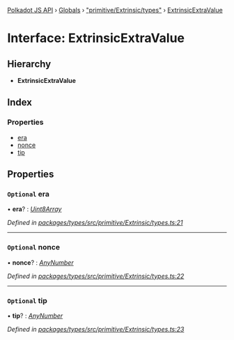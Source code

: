 [Polkadot JS API](../README.md) › [Globals](../globals.md) › ["primitive/Extrinsic/types"](../modules/_primitive_extrinsic_types_.md) › [ExtrinsicExtraValue](_primitive_extrinsic_types_.extrinsicextravalue.md)

# Interface: ExtrinsicExtraValue

## Hierarchy

* **ExtrinsicExtraValue**

## Index

### Properties

* [era](_primitive_extrinsic_types_.extrinsicextravalue.md#optional-era)
* [nonce](_primitive_extrinsic_types_.extrinsicextravalue.md#optional-nonce)
* [tip](_primitive_extrinsic_types_.extrinsicextravalue.md#optional-tip)

## Properties

### `Optional` era

• **era**? : *[Uint8Array](../classes/_codec_raw_.raw.md#static-uint8array)*

*Defined in [packages/types/src/primitive/Extrinsic/types.ts:21](https://github.com/polkadot-js/api/blob/1ff029dc11/packages/types/src/primitive/Extrinsic/types.ts#L21)*

___

### `Optional` nonce

• **nonce**? : *[AnyNumber](../modules/_types_.md#anynumber)*

*Defined in [packages/types/src/primitive/Extrinsic/types.ts:22](https://github.com/polkadot-js/api/blob/1ff029dc11/packages/types/src/primitive/Extrinsic/types.ts#L22)*

___

### `Optional` tip

• **tip**? : *[AnyNumber](../modules/_types_.md#anynumber)*

*Defined in [packages/types/src/primitive/Extrinsic/types.ts:23](https://github.com/polkadot-js/api/blob/1ff029dc11/packages/types/src/primitive/Extrinsic/types.ts#L23)*
